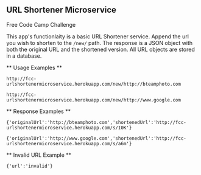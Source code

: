 ## URL Shortener Microservice

Free Code Camp Challenge

This app's functionlaity is a basic URL Shortener service. Append the url you wish to shorten to the `/new/` path. 
The response is a JSON object with both the original URL and the shortened version. 
All URL objects are stored in a database.

** Usage Examples **

`http://fcc-urlshortenermicroservice.herokuapp.com/new/http://bteamphoto.com`

`http://fcc-urlshortenermicroservice.herokuapp.com/new/http://www.google.com`

** Response Examples **

`{'originalUrl':'http://bteamphoto.com','shortenedUrl':'http://fcc-urlshortenermicroservice.herokuapp.com/s/I0K'}`

`{'originalUrl':'http://www.google.com','shortenedUrl':'http://fcc-urlshortenermicroservice.herokuapp.com/s/a6m'}`

** Invalid URL Example **

`{'url':'invalid'}`
